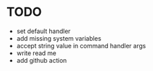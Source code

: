 # TODO
* set default handler
* add missing system variables
* accept string value in command handler args
* write read me
* add github action